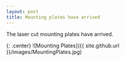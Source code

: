 ```yaml
---
layout: post
title: Mounting plates have arrived
---
```


The laser cut mounting plates have arrived.

{: .center}
![Mounting Plates]({{ site.github.url }}/images/MountingPlates.jpg)
